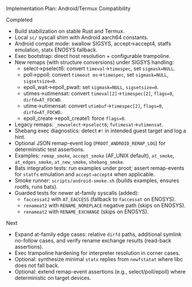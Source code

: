 Implementation Plan: Android/Termux Compatibility

Completed
- Build stabilization on stable Rust and Termux.
- Local `sc/` syscall shim with Android aarch64 constants.
- Android compat mode: swallow SIGSYS, accept→accept4, statfs emulation, statx ENOSYS fallback.
- Exec bootstrap: direct host resolution + configurable trampoline.
- New remaps (with structure conversions) under SIGSYS handling:
  - select→pselect6: convert `timeval`→`timespec`, set `sigmask=NULL`.
  - poll→ppoll: convert `timeout ms`→`timespec`, set `sigmask=NULL`, `sigsetsize=0`.
  - epoll_wait→epoll_pwait: set `sigmask=NULL`, `sigsetsize=0`.
  - utimes→utimensat: convert `timeval[2]`→`timespec[2]`, `flags=0`, `dirfd=AT_FDCWD`.
  - utime→utimensat: convert `utimbuf`→`timespec[2]`, `flags=0`, `dirfd=AT_FDCWD`.
  - epoll_create→epoll_create1: force `flags=0`.
- Legacy remaps: `_newselect`→`pselect6`; `futimesat`→`utimensat`.
- Shebang exec diagnostics: detect `#!` in intended guest target and log a hint.
- Optional JSON remap-event log (`PROOT_ANDROID_REMAP_LOG`) for deterministic test assertions.
- Examples: `remap_smoke`, `accept_smoke` (AF_UNIX default), `at_smoke`, `at_edges_smoke`, `at_new_smoke`, `shebang_smoke`.
- Bats integration tests: run examples under proot; assert remap-events for `statfs` emulation and `accept→accept4` when applicable.
- Smoke runner: `scripts/android-smoke.sh` (builds examples, ensures rootfs, runs bats).
- Guarded tests for newer at-family syscalls (added):
  - `faccessat2` with `AT_EACCESS` (fallback to `faccessat` on ENOSYS).
  - `renameat2` with `RENAME_NOREPLACE` negative path (skips on ENOSYS).
  - `renameat2` with `RENAME_EXCHANGE` (skips on ENOSYS).

Next
- Expand at-family edge cases: relative `dirfd` paths, additional symlink no-follow cases, and verify rename exchange results (read-back assertions).
- Exec trampoline hardening for interpreter resolution in corner cases.
- Optional: synthesize minimal `statx` replies from `newfstatat` where libc does not fall back.
- Optional: extend remap-event assertions (e.g., select/poll/epoll) where deterministic on target devices.
